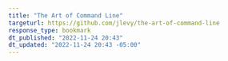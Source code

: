 ```yaml
---
title: "The Art of Command Line"
targeturl: https://github.com/jlevy/the-art-of-command-line
response_type: bookmark
dt_published: "2022-11-24 20:43"
dt_updated: "2022-11-24 20:43 -05:00"
---
```

